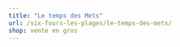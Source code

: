 ```yaml
---
title: "Le temps des Mets"
url: /six-fours-les-plages/le-temps-des-mets/
shop: vente en gros
---
```

